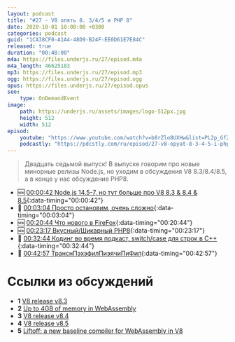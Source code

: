 ```yaml
---
layout: podcast
title: "#27 - V8 опять 8. 3/4/5 и PHP 8"
date: 2020-10-01 10:00:00 +0300
categories: podcast
guid: "1CA38CF0-A1A4-48D9-B24F-EE0D61E7E84C"
released: true
duration: "00:48:00"
m4a: https://files.underjs.ru/27/episod.m4a
m4a_length: 46625183
mp3: https://files.underjs.ru/27/episod.mp3
ogg: https://files.underjs.ru/27/episod.ogg
opus: https://files.underjs.ru/27/episod.opus
seo:
    type: OnDemandEvent
image:
    path: https://underjs.ru/assets/images/logo-512px.jpg
    height: 512
    width: 512
episod:
    youtube: "https://www.youtube.com/watch?v=b8rZlo8UXHw&list=PL2p_GfZz-_1OWXrKUZRBc8LzMz5FJNXW7"
    podcastly: "https://pdcstly.com/ru/episod/27-v8-opyat-8-3-4-5-i-php-8/6886233"
---
```


> Двадцать седьмой выпуск! В выпуске говорим про новые минорные релизы Node.js, но уходим в обсуждения V8 8.3/8.4/8.5, а в конце у нас обсуждение PHP8.

- 🆕 [00:00:42 Node.js 14.5-7, но тут больше про V8 8.3 & 8.4 & 8.5](#){:data-timing="00:00:42"}
- 🤔 [00:03:04 Просто остановим, очень сложно](#){:data-timing="00:03:04"}
- 🆕 [00:20:44 Что нового в FireFox](#){:data-timing="00:20:44"}
- 🆕 [00:23:17 Вкусный/Шикарный PHP8](#){:data-timing="00:23:17"}
- 🤔 [00:32:44 Кодинг во время подкаст, switch/case для строк в C++](#){:data-timing="00:32:44"}
- 🤔 [00:42:57 ТранснПэхэфилПиэячиПиФил](#){:data-timing="00:42:57"}

# Ссылки из обсуждений

- <b id="note1">1</b> [V8 release v8.3](https://v8.dev/blog/v8-release-83)
- <b id="note3">2</b> [Up to 4GB of memory in WebAssembly](https://v8.dev/blog/4gb-wasm-memory)
- <b id="note2">3</b> [V8 release v8.4](https://v8.dev/blog/v8-release-84)
- <b id="note2">4</b> [V8 release v8.5](https://v8.dev/blog/v8-release-85)
- <b id="note2">5</b> [Liftoff: a new baseline compiler for WebAssembly in V8](https://v8.dev/blog/liftoff)